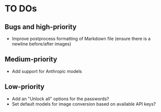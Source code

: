 # TO DOs

## Bugs and high-priority

- Improve postprocess formatting of Markdown file (ensure there is a newline before/after images)

## Medium-priority

- Add support for Anthropic models

## Low-priority

- Add an "Unlock all" options for the passwords?
- Set default models for image conversion based on available API keys?
